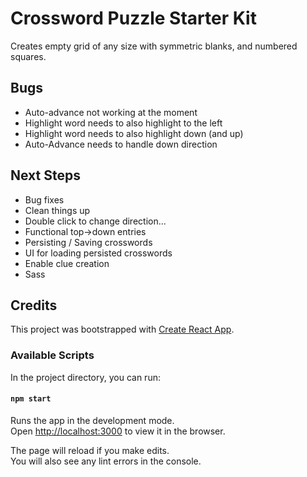 # Crossword Puzzle Starter Kit

Creates empty grid of any size with symmetric blanks, and numbered squares.  

## Bugs
* Auto-advance not working at the moment
* Highlight word needs to also highlight to the left
* Highlight word needs to also highlight down (and up)
* Auto-Advance needs to handle down direction


## Next Steps

* Bug fixes
* Clean things up
* Double click to change direction...
* Functional top->down entries
* Persisting / Saving crosswords
* UI for loading persisted crosswords
* Enable clue creation
* Sass 


## Credits

This project was bootstrapped with [Create React App](https://github.com/facebook/create-react-app).

### Available Scripts

In the project directory, you can run:

#### `npm start`

Runs the app in the development mode.<br>
Open [http://localhost:3000](http://localhost:3000) to view it in the browser.

The page will reload if you make edits.<br>
You will also see any lint errors in the console.
